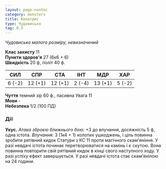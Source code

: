 ```yaml
---
layout: page-nontoc
category: monsters
title: Кокатрис
type: Чудовисько
tag: 0.5
---
```


_Чудовисько малого розміру, невизначений_  

**Клас захисту** 11    
**Пункти здоров'я** 27 (6к6 + 6)    
**Швидкість** 20 ф, політ 40 ф.  

| СИЛ    | СПР     | СТА     | ІНТ    | МДР     | ХАР    |
| ------ | ------- | ------- | ------ | ------- | ------ |
| 6 (-2) | 12 (+1) | 12 (+1) | 2 (-4) | 13 (+1) | 5 (-2) |

**Чуття** темний зір 60 ф., пасивна Увага 11    
**Мови** -    
**Небезпека** 1/2 (100 ПД)  

### Дії
**Укус.** _Атака зброєю ближнього бою:_ +3 до влучання, досяжність 5 ф, одна істота. _Влучання:_ 3 (1к4 + 1) колотих ушкоджень, і ціль повинна зробити рятівний кидок Статури з КС 11 проти магічного скам'яніння. У разі невдачі істота починає перетворюватися на камінь і є скутою. Вона повинна повторити свій рятівний кидок в кінці свого наступного ходу. У разі успіху ефект завершується. У разі невдачі істота стає скам'янілою на 24 години.
